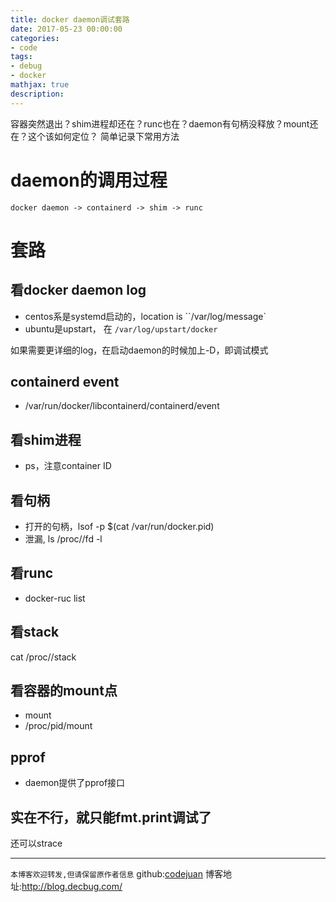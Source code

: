 ```yaml
---
title: docker daemon调试套路
date: 2017-05-23 00:00:00
categories:
- code
tags: 
- debug
- docker
mathjax: true
description: 
---
```


容器突然退出？shim进程却还在？runc也在？daemon有句柄没释放？mount还在？这个该如何定位？
简单记录下常用方法
<!--more-->

# daemon的调用过程
```
docker daemon -> containerd -> shim -> runc
```

# 套路
## 看docker daemon log

- centos系是systemd启动的，location is ``/var/log/message`
- ubuntu是upstart， 在 `/var/log/upstart/docker`

如果需要更详细的log，在启动daemon的时候加上-D，即调试模式

## containerd event

- /var/run/docker/libcontainerd/containerd/event

## 看shim进程

- ps，注意container ID

## 看句柄

- 打开的句柄，lsof -p $(cat /var/run/docker.pid)
- 泄漏, ls /proc/<pid>/fd -l

## 看runc
- docker-ruc list

## 看stack
cat /proc/<pid>/stack

## 看容器的mount点
- mount
- /proc/pid/mount

## pprof
- daemon提供了pprof接口

## 实在不行，就只能fmt.print调试了
还可以strace


----------------------------

`本博客欢迎转发,但请保留原作者信息`
github:[codejuan](https://github.com/CodeJuan)
博客地址:http://blog.decbug.com/


